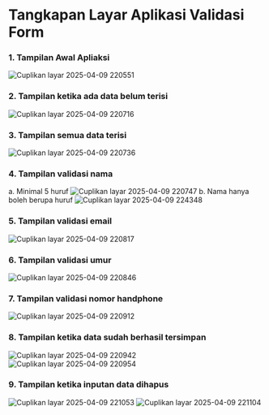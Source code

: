 # Tangkapan Layar Aplikasi Validasi Form 
 ### 1. Tampilan Awal Apliaksi
 ![Cuplikan layar 2025-04-09 220551](https://github.com/user-attachments/assets/96995183-3c29-44ba-ad35-77032b1635af)
 ### 2. Tampilan ketika ada data belum terisi 
 ![Cuplikan layar 2025-04-09 220716](https://github.com/user-attachments/assets/d19fb42d-a66d-49cd-8614-c3e7755fddc4)
 ### 3. Tampilan semua data terisi
 ![Cuplikan layar 2025-04-09 220736](https://github.com/user-attachments/assets/abe4b983-1d50-451f-b88b-bf39937cb58d)
 ### 4. Tampilan validasi nama
 a. Minimal 5 huruf
 ![Cuplikan layar 2025-04-09 220747](https://github.com/user-attachments/assets/7e8b050e-75dc-44e9-91f1-7b2129db30f5)
 b. Nama hanya boleh berupa huruf
 ![Cuplikan layar 2025-04-09 224348](https://github.com/user-attachments/assets/934c02cf-f2f2-4b04-8330-9f6655a13342)
 ### 5. Tampilan validasi email
 ![Cuplikan layar 2025-04-09 220817](https://github.com/user-attachments/assets/d6a51480-0c2b-4cb1-9bcb-4ead0bbe8aa6)
 ### 6. Tampilan validasi umur
 ![Cuplikan layar 2025-04-09 220846](https://github.com/user-attachments/assets/05ece1fb-4b7e-4f4b-aa9d-aaacef77719a)
 ### 7. Tampilan validasi nomor handphone
 ![Cuplikan layar 2025-04-09 220912](https://github.com/user-attachments/assets/f8ff4935-e32d-416c-bffa-7e27385095a8)
 ### 8. Tampilan ketika data sudah berhasil tersimpan 
 ![Cuplikan layar 2025-04-09 220942](https://github.com/user-attachments/assets/ecc5072d-e2e7-499d-993d-58fcfffccf27)
 ![Cuplikan layar 2025-04-09 220954](https://github.com/user-attachments/assets/84b235e5-42fb-4276-95e6-59330def45dc)
 ### 9. Tampilan ketika inputan data dihapus
 ![Cuplikan layar 2025-04-09 221053](https://github.com/user-attachments/assets/5b983fb4-be8a-4ed8-b181-674dda22892e)
 ![Cuplikan layar 2025-04-09 221104](https://github.com/user-attachments/assets/862d48bc-527a-4e7b-92f2-f94e7f47c42c)


 

 

 


 


